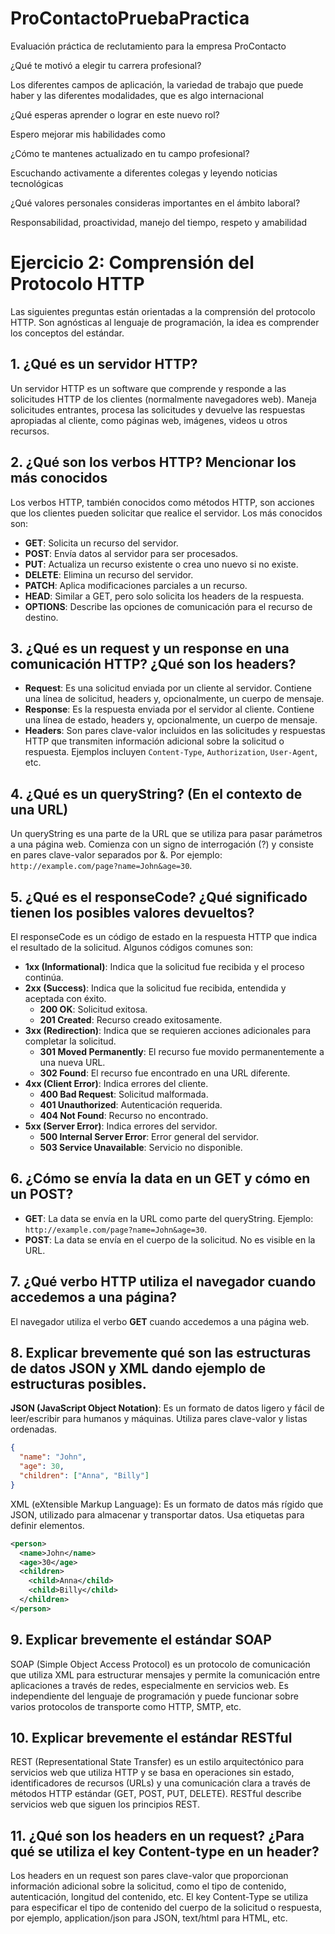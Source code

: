 # ProContactoPruebaPractica
Evaluación práctica de reclutamiento para la empresa ProContacto

¿Qué te motivó a elegir tu carrera profesional? 

Los diferentes campos de aplicación, la variedad de trabajo que puede haber y las diferentes modalidades, que es algo internacional 

¿Qué esperas aprender o lograr en este nuevo rol? 

Espero mejorar mis habilidades como  

¿Cómo te mantenes actualizado en tu campo profesional? 

Escuchando activamente a diferentes colegas y leyendo noticias tecnológicas 

¿Qué valores personales consideras importantes en el ámbito laboral? 

Responsabilidad, proactividad, manejo del tiempo, respeto y amabilidad 


# Ejercicio 2: Comprensión del Protocolo HTTP

Las siguientes preguntas están orientadas a la comprensión del protocolo HTTP. Son agnósticas al lenguaje de programación, la idea es comprender los conceptos del estándar.

## 1. ¿Qué es un servidor HTTP?

Un servidor HTTP es un software que comprende y responde a las solicitudes HTTP de los clientes (normalmente navegadores web). Maneja solicitudes entrantes, procesa las solicitudes y devuelve las respuestas apropiadas al cliente, como páginas web, imágenes, videos u otros recursos.

## 2. ¿Qué son los verbos HTTP? Mencionar los más conocidos

Los verbos HTTP, también conocidos como métodos HTTP, son acciones que los clientes pueden solicitar que realice el servidor. Los más conocidos son:

- **GET**: Solicita un recurso del servidor.
- **POST**: Envía datos al servidor para ser procesados.
- **PUT**: Actualiza un recurso existente o crea uno nuevo si no existe.
- **DELETE**: Elimina un recurso del servidor.
- **PATCH**: Aplica modificaciones parciales a un recurso.
- **HEAD**: Similar a GET, pero solo solicita los headers de la respuesta.
- **OPTIONS**: Describe las opciones de comunicación para el recurso de destino.

## 3. ¿Qué es un request y un response en una comunicación HTTP? ¿Qué son los headers?

- **Request**: Es una solicitud enviada por un cliente al servidor. Contiene una línea de solicitud, headers y, opcionalmente, un cuerpo de mensaje.
- **Response**: Es la respuesta enviada por el servidor al cliente. Contiene una línea de estado, headers y, opcionalmente, un cuerpo de mensaje.
- **Headers**: Son pares clave-valor incluidos en las solicitudes y respuestas HTTP que transmiten información adicional sobre la solicitud o respuesta. Ejemplos incluyen `Content-Type`, `Authorization`, `User-Agent`, etc.

## 4. ¿Qué es un queryString? (En el contexto de una URL)

Un queryString es una parte de la URL que se utiliza para pasar parámetros a una página web. Comienza con un signo de interrogación (?) y consiste en pares clave-valor separados por &. Por ejemplo: `http://example.com/page?name=John&age=30`.

## 5. ¿Qué es el responseCode? ¿Qué significado tienen los posibles valores devueltos?

El responseCode es un código de estado en la respuesta HTTP que indica el resultado de la solicitud. Algunos códigos comunes son:

- **1xx (Informational)**: Indica que la solicitud fue recibida y el proceso continúa.
- **2xx (Success)**: Indica que la solicitud fue recibida, entendida y aceptada con éxito.
  - **200 OK**: Solicitud exitosa.
  - **201 Created**: Recurso creado exitosamente.
- **3xx (Redirection)**: Indica que se requieren acciones adicionales para completar la solicitud.
  - **301 Moved Permanently**: El recurso fue movido permanentemente a una nueva URL.
  - **302 Found**: El recurso fue encontrado en una URL diferente.
- **4xx (Client Error)**: Indica errores del cliente.
  - **400 Bad Request**: Solicitud malformada.
  - **401 Unauthorized**: Autenticación requerida.
  - **404 Not Found**: Recurso no encontrado.
- **5xx (Server Error)**: Indica errores del servidor.
  - **500 Internal Server Error**: Error general del servidor.
  - **503 Service Unavailable**: Servicio no disponible.

## 6. ¿Cómo se envía la data en un GET y cómo en un POST?

- **GET**: La data se envía en la URL como parte del queryString. Ejemplo: `http://example.com/page?name=John&age=30`.
- **POST**: La data se envía en el cuerpo de la solicitud. No es visible en la URL.

## 7. ¿Qué verbo HTTP utiliza el navegador cuando accedemos a una página?

El navegador utiliza el verbo **GET** cuando accedemos a una página web.

## 8. Explicar brevemente qué son las estructuras de datos JSON y XML dando ejemplo de estructuras posibles.

**JSON (JavaScript Object Notation)**: Es un formato de datos ligero y fácil de leer/escribir para humanos y máquinas. Utiliza pares clave-valor y listas ordenadas.
```json
{
  "name": "John",
  "age": 30,
  "children": ["Anna", "Billy"]
}
```

XML (eXtensible Markup Language): Es un formato de datos más rígido que JSON, utilizado para almacenar y transportar datos. Usa etiquetas para definir elementos.

```xml
<person>
  <name>John</name>
  <age>30</age>
  <children>
    <child>Anna</child>
    <child>Billy</child>
  </children>
</person>
```


## 9. Explicar brevemente el estándar SOAP
SOAP (Simple Object Access Protocol) es un protocolo de comunicación que utiliza XML para estructurar mensajes y permite la comunicación entre aplicaciones a través de redes, especialmente en servicios web. Es independiente del lenguaje de programación y puede funcionar sobre varios protocolos de transporte como HTTP, SMTP, etc.

## 10. Explicar brevemente el estándar RESTful
REST (Representational State Transfer) es un estilo arquitectónico para servicios web que utiliza HTTP y se basa en operaciones sin estado, identificadores de recursos (URLs) y una comunicación clara a través de métodos HTTP estándar (GET, POST, PUT, DELETE). RESTful describe servicios web que siguen los principios REST.

## 11. ¿Qué son los headers en un request? ¿Para qué se utiliza el key Content-type en un header?
Los headers en un request son pares clave-valor que proporcionan información adicional sobre la solicitud, como el tipo de contenido, autenticación, longitud del contenido, etc. El key Content-Type se utiliza para especificar el tipo de contenido del cuerpo de la solicitud o respuesta, por ejemplo, application/json para JSON, text/html para HTML, etc.


